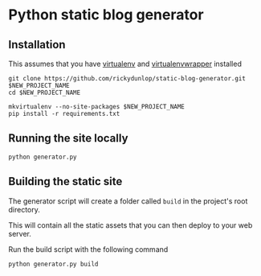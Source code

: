 # Python static blog generator



## Installation
This assumes that you have [virtualenv](http://www.virtualenv.org/en/latest/) and [virtualenvwrapper](http://virtualenvwrapper.readthedocs.org/en/latest/) installed

    git clone https://github.com/rickydunlop/static-blog-generator.git $NEW_PROJECT_NAME
    cd $NEW_PROJECT_NAME

    mkvirtualenv --no-site-packages $NEW_PROJECT_NAME
    pip install -r requirements.txt

## Running the site locally

    python generator.py


## Building the static site
The generator script will create a folder called `build` in the project's root directory.

This will contain all the static assets that you can then deploy to your web server.

Run the build script with the following command

    python generator.py build